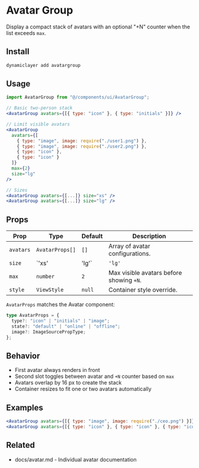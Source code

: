 # Avatar Group

Display a compact stack of avatars with an optional "+N" counter when the list exceeds `max`.

## Install

```bash
dynamiclayer add avatargroup
```

## Usage

```jsx
import AvatarGroup from "@/components/ui/AvatarGroup";

// Basic two-person stack
<AvatarGroup avatars={[{ type: "icon" }, { type: "initials" }]} />

// Limit visible avatars
<AvatarGroup
  avatars={[
    { type: "image", image: require("./user1.png") },
    { type: "image", image: require("./user2.png") },
    { type: "icon" },
    { type: "icon" }
  ]}
  max={2}
  size="lg"
/>

// Sizes
<AvatarGroup avatars={[...]} size="xs" />
<AvatarGroup avatars={[...]} size="lg" />
```

## Props

| Prop | Type | Default | Description |
|------|------|---------|-------------|
| `avatars` | `AvatarProps[]` | `[]` | Array of avatar configurations. |
| `size` | `'xs' | 'lg'` | `'lg'` | Diameter of all avatars. |
| `max` | `number` | `2` | Max visible avatars before showing `+N`. |
| `style` | `ViewStyle` | `null` | Container style override. |

`AvatarProps` matches the Avatar component:

```ts
type AvatarProps = {
  type?: "icon" | "initials" | "image";
  state?: "default" | "online" | "offline";
  image?: ImageSourcePropType;
};
```

## Behavior

- First avatar always renders in front
- Second slot toggles between avatar and `+N` counter based on `max`
- Avatars overlap by 16 px to create the stack
- Container resizes to fit one or two avatars automatically

## Examples

```jsx
<AvatarGroup avatars={[{ type: "image", image: require("./ceo.png") }]} size="lg" />
<AvatarGroup avatars={[{ type: "icon" }, { type: "icon" }, { type: "icon" }]} max={1} size="xs" />
```

## Related

- docs/avatar.md - Individual avatar documentation
